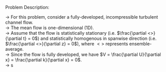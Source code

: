 Problem Description:

-> For this problem, consider a fully-developed, incompressible turbulent channel flow.   
-> The mean flow is one-dimensional (1D).  
-> Assume that the flow is statistically stationary (i.e. $\frac{\partial <>}{\partial t} = 0$) and statistically homogenous in spanwise direction (i.e. $\frac{\partial <>}{\partial z} = 0$), where $<>$ represents ensemble-average.  
-> Since the flow is fully developed, we have $V = \frac{\partial U}{\partial x} = \frac{\partial k}{\partial x} = 0$.  
-> s
